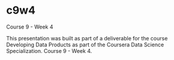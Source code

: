 # c9w4
Course 9 - Week 4

This presentation was built as part of a deliverable for the course Developing Data Products as part of the Coursera Data Science Specialization. Course 9 - Week 4.

